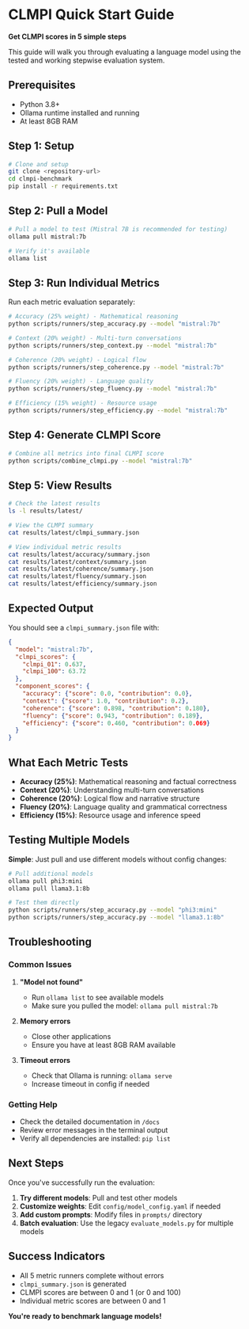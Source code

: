 # CLMPI Quick Start Guide

**Get CLMPI scores in 5 simple steps**

This guide will walk you through evaluating a language model using the tested and working stepwise evaluation system.

## Prerequisites

- Python 3.8+
- Ollama runtime installed and running
- At least 8GB RAM

## Step 1: Setup

```bash
# Clone and setup
git clone <repository-url>
cd clmpi-benchmark
pip install -r requirements.txt
```

## Step 2: Pull a Model

```bash
# Pull a model to test (Mistral 7B is recommended for testing)
ollama pull mistral:7b

# Verify it's available
ollama list
```

## Step 3: Run Individual Metrics

Run each metric evaluation separately:

```bash
# Accuracy (25% weight) - Mathematical reasoning
python scripts/runners/step_accuracy.py --model "mistral:7b"

# Context (20% weight) - Multi-turn conversations  
python scripts/runners/step_context.py --model "mistral:7b"

# Coherence (20% weight) - Logical flow
python scripts/runners/step_coherence.py --model "mistral:7b"

# Fluency (20% weight) - Language quality
python scripts/runners/step_fluency.py --model "mistral:7b"

# Efficiency (15% weight) - Resource usage
python scripts/runners/step_efficiency.py --model "mistral:7b"
```

## Step 4: Generate CLMPI Score

```bash
# Combine all metrics into final CLMPI score
python scripts/combine_clmpi.py --model "mistral:7b"
```

## Step 5: View Results

```bash
# Check the latest results
ls -l results/latest/

# View the CLMPI summary
cat results/latest/clmpi_summary.json

# View individual metric results
cat results/latest/accuracy/summary.json
cat results/latest/context/summary.json
cat results/latest/coherence/summary.json
cat results/latest/fluency/summary.json
cat results/latest/efficiency/summary.json
```

## Expected Output

You should see a `clmpi_summary.json` file with:

```json
{
  "model": "mistral:7b",
  "clmpi_scores": {
    "clmpi_01": 0.637,
    "clmpi_100": 63.72
  },
  "component_scores": {
    "accuracy": {"score": 0.0, "contribution": 0.0},
    "context": {"score": 1.0, "contribution": 0.2},
    "coherence": {"score": 0.898, "contribution": 0.180},
    "fluency": {"score": 0.943, "contribution": 0.189},
    "efficiency": {"score": 0.460, "contribution": 0.069}
  }
}
```

## What Each Metric Tests

- **Accuracy (25%)**: Mathematical reasoning and factual correctness
- **Context (20%)**: Understanding multi-turn conversations
- **Coherence (20%)**: Logical flow and narrative structure
- **Fluency (20%)**: Language quality and grammatical correctness
- **Efficiency (15%)**: Resource usage and inference speed

## Testing Multiple Models

**Simple**: Just pull and use different models without config changes:

```bash
# Pull additional models
ollama pull phi3:mini
ollama pull llama3.1:8b

# Test them directly
python scripts/runners/step_accuracy.py --model "phi3:mini"
python scripts/runners/step_accuracy.py --model "llama3.1:8b"
```

## Troubleshooting

### Common Issues

1. **"Model not found"**
   - Run `ollama list` to see available models
   - Make sure you pulled the model: `ollama pull mistral:7b`

2. **Memory errors**
   - Close other applications
   - Ensure you have at least 8GB RAM available

3. **Timeout errors**
   - Check that Ollama is running: `ollama serve`
   - Increase timeout in config if needed

### Getting Help

- Check the detailed documentation in `/docs`
- Review error messages in the terminal output
- Verify all dependencies are installed: `pip list`

## Next Steps

Once you've successfully run the evaluation:

1. **Try different models**: Pull and test other models
2. **Customize weights**: Edit `config/model_config.yaml` if needed
3. **Add custom prompts**: Modify files in `prompts/` directory
4. **Batch evaluation**: Use the legacy `evaluate_models.py` for multiple models

## Success Indicators

- All 5 metric runners complete without errors  
- `clmpi_summary.json` is generated  
- CLMPI scores are between 0 and 1 (or 0 and 100)  
- Individual metric scores are between 0 and 1  

**You're ready to benchmark language models!**
